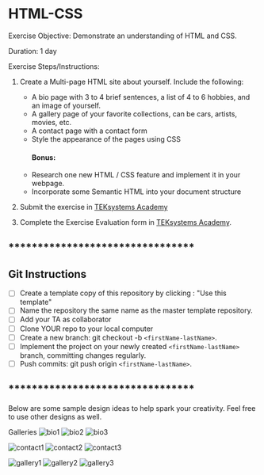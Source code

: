 # HTML-CSS
Exercise Objective: Demonstrate an understanding of HTML and CSS.

Duration: 1 day

Exercise Steps/Instructions:

1. Create a Multi-page HTML site about yourself.  Include the following:
      <ul>
      <li>A bio page with 3 to 4 brief sentences, a list of 4 to 6 hobbies, and an image of yourself.</li>
      <li>A gallery page of your favorite collections, can be cars, artists, movies, etc.</li>
      <li>A contact page with a contact form</li>
      <li>Style the appearance of the pages using CSS</li>
      <h4>Bonus: </h4>
      <li>Research one new HTML / CSS feature and implement it in your webpage.</li>
      <li>Incorporate some Semantic HTML into your document structure</li>
      </ul>


3. Submit the exercise in <a href="https://bit.ly/3d1Wpvr" target="_blank">TEKsystems Academy</a>

4. Complete the Exercise Evaluation form in <a href="https://bit.ly/2KE32Yw" target="_blank">TEKsystems Academy</a>.

## ********************************
## Git Instructions
- [ ] Create a template copy of this repository by clicking : "Use this template"
- [ ] Name the repository the same name as the master template repository.
- [ ] Add your TA as collaborator
- [ ] Clone YOUR repo to your local computer
- [ ] Create a new branch: git checkout -b `<firstName-lastName>`.
- [ ] Implement the project on your newly created `<firstName-lastName>` branch, committing changes regularly.
- [ ] Push commits: git push origin `<firstName-lastName>`.
## ********************************

Below are some sample design ideas to help spark your creativity.  Feel free to use other designs as well.


Galleries
![bio1](assets/bio_page.png)
![bio2](assets/bio2.jpg)
![bio3](assets/lawfirm-bio.jpg)


![contact1](assets/contact-us-page.png)
![contact2](assets/mostlyserious-contact-us.png)
![contact3](assets/blacksheep-contactus.png)


![gallery1](assets/zephyr-gallery-template.jpg)
![gallery2](assets/img-gallery.png)
![gallery3](assets/block-gallery.jpg)
